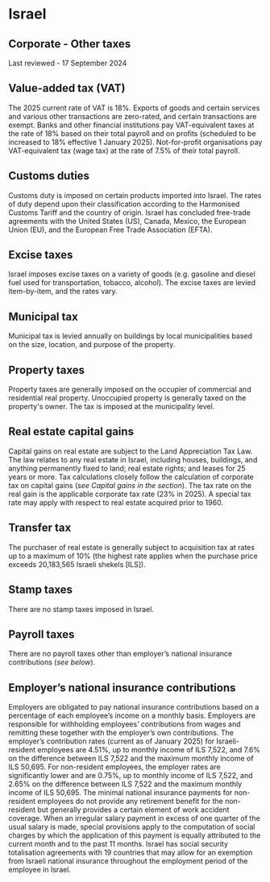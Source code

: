 # Israel
## Corporate - Other taxes
Last reviewed - 17 September 2024
## Value-added tax (VAT)
The 2025 current rate of VAT is 18%.
Exports of goods and certain services and various other transactions are zero-rated, and certain transactions are exempt.
Banks and other financial institutions pay VAT-equivalent taxes at the rate of 18% based on their total payroll and on profits (scheduled to be increased to 18% effective 1 January 2025).
Not-for-profit organisations pay VAT-equivalent tax (wage tax) at the rate of 7.5% of their total payroll.
## Customs duties
Customs duty is imposed on certain products imported into Israel. The rates of duty depend upon their classification according to the Harmonised Customs Tariff and the country of origin. Israel has concluded free-trade agreements with the United States (US), Canada, Mexico, the European Union (EU), and the European Free Trade Association (EFTA).
## Excise taxes
Israel imposes excise taxes on a variety of goods (e.g. gasoline and diesel fuel used for transportation, tobacco, alcohol). The excise taxes are levied item-by-item, and the rates vary.
## Municipal tax
Municipal tax is levied annually on buildings by local municipalities based on the size, location, and purpose of the property.
## Property taxes
Property taxes are generally imposed on the occupier of commercial and residential real property. Unoccupied property is generally taxed on the property's owner. The tax is imposed at the municipality level.
## Real estate capital gains
Capital gains on real estate are subject to the Land Appreciation Tax Law. The law relates to any real estate in Israel, including houses, buildings, and anything permanently fixed to land; real estate rights; and leases for 25 years or more. Tax calculations closely follow the calculation of corporate tax on capital gains (_see Capital gains in the section_).
The tax rate on the real gain is the applicable corporate tax rate (23% in 2025).
A special tax rate may apply with respect to real estate acquired prior to 1960.
## Transfer tax
The purchaser of real estate is generally subject to acquisition tax at rates up to a maximum of 10% (the highest rate applies when the purchase price exceeds 20,183,565 Israeli shekels [ILS]).
## Stamp taxes
There are no stamp taxes imposed in Israel.
## Payroll taxes
There are no payroll taxes other than employer’s national insurance contributions (_see below_).
## Employer’s national insurance contributions
Employers are obligated to pay national insurance contributions based on a percentage of each employee’s income on a monthly basis. Employers are responsible for withholding employees’ contributions from wages and remitting these together with the employer’s own contributions. The employer’s contribution rates (current as of January 2025) for Israeli-resident employees are 4.51%, up to monthly income of ILS 7,522, and 7.6% on the difference between ILS 7,522 and the maximum monthly income of ILS 50,695.
For non-resident employees, the employer rates are significantly lower and are 0.75%, up to monthly income of ILS 7,522, and 2.65% on the difference between ILS 7,522 and the maximum monthly income of ILS 50,695. The minimal national insurance payments for non-resident employees do not provide any retirement benefit for the non-resident but generally provides a certain element of work accident coverage.
When an irregular salary payment in excess of one quarter of the usual salary is made, special provisions apply to the computation of social charges by which the application of this payment is equally attributed to the current month and to the past 11 months.
Israel has social security totalisation agreements with 19 countries that may allow for an exemption from Israeli national insurance throughout the employment period of the employee in Israel.
